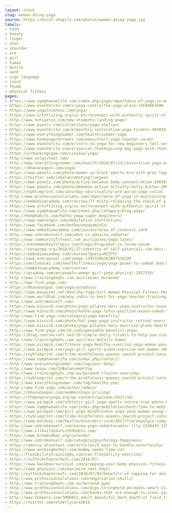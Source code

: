 ```yaml
---
layout: stock
slug: woman-doing-yoga
source: https://burst.shopify.com/photos/woman-doing-yoga.jpg
labels:
- hand
- beauty
- finger
- chin
- shoulder
- arm
- girl
- human
- muscle
- neck
- sign language
- joint
- thumb
- physical fitness
pages:
- https://www.nymphaeumlife.com/index.php/yoga/importance-of-yoga-in-modern-life/
- https://www.eventbrite.com/o/yoga-centralthe-yoga-place-15689863586
- https://www.yogalovehoco.com/yoga/
- https://www.artofliving.org/us-en/reconnect-with-authentic-spirit-of-yoga-and-celebrate-yoga-day
- http://www.hotspotyo.com/new-students-landing-page/
- https://www.pexels.com/collections/yoga-s3afipv/
- https://www.eventbrite.com/e/monthly-restorative-yoga-tickets-49393439106
- https://www.everythingzoomer.com/health/zoomer-yoga
- https://www.bookyogaretreats.com/news/start-yoga-teacher-career
- https://www.eventbrite.com/e/intro-to-yoga-for-new-beginners-fall-session-tickets-49740128062
- https://www.eventbrite.com/e/special-thanksgiving-day-yoga-with-rhonda-kuster-tickets-52353776555
- https://urbankingsgym.com/vinyasa-yoga/
- http://www.solaschool.com/
- http://www.everythingzoomer.com/health/2018/07/13/restorative-yoga-muscle-cramps/
- https://bhavanaspas.com/yoga/
- https://www.pexels.com/photo/woman-in-black-sports-bra-with-grey-leggings-carrying-yoga-mat-834893/
- https://twitter.com/inbalancehotyog?lang=en
- https://www.pexels.com/photo/active-balance-body-concentration-260368/
- https://www.pexels.com/photo/abdomen-active-activity-belly-button-396133/
- https://nyblueprint.com/saturday-spirituality-pre-purim-yoga-social
- http://www.professionsolutions.com/importance-of-yoga-in-maintaining-healthy-life-years/
- https://embodiaacademy.com/courses/77-misty-releasing-the-shock-of-a-cancer-diagnosis-anne-pitman
- https://www.artofliving.org/us-en/reconnect-with-authentic-spirit-of-yoga-and-celebrate-yoga-day?mobile=1
- https://www.nymphaeumlife.com/index.php/category/blog-page/
- http://hemphabits.com/hatha-yoga-super-beginners/
- https://www.openingin.com/meditation-instruction/
- https://www.facebook.com/hothouseyogamidlo/
- https://www.embodiaacademy.com/courses?area_of_interest_id=9
- http://www.unbrokenself.com/what-is-advaita-vedanta/
- http://www.communityfitness.com.au/classes/yoga-lates/
- https://karmamonkeyfitness.com/blogs/blog/what-is-lorem-ipsum
- https://sevayoga.org/2018/01/27/identity-of-self-patanjali-ram-dass-and-tantra/
- https://embodiaacademy.com/courses?query=MISTY+
- https://www.everypixel.com/image-12953286103887516320
- https://wellness42.com/health/fitness/yoga/yoga-poses-to-combat-bad-habits/
- https://embodiaacademy.com/courses
- https://pixabay.com/en/people-woman-girl-yoga-physical-2557535/
- http://www.trainingdayhc.com.au/classes-burwood/
- http://www.find-yoga.com/
- https://bhavanaspas.com/yoga/schedule/
- https://www.maxpixel.net/Healthy-Yoga-Girl-Woman-Physical-Fitness-People-2557535
- https://www.worldhab.com/why-india-is-best-for-yoga-teacher-training/
- http://www.unbrokenself.com/
- https://www.kisscc0.com/photo/yoga-pilates-mats-yoga-instructor-asana-yoga-serie-ceb0wx/
- https://www.kisscc0.com/photo/hatha-yoga-lotus-position-asana-naked-yoga-health-2nxvbd/
- http://www.find-yoga.com/category/yoga-benefits/
- https://www.kisscc0.com/photo/hot-yoga-yoga-instructor-retreat-exercise-health-tjteg6/
- https://www.kisscc0.com/photo/yoga-pilates-mats-exercise-plank-health-t2x2aj/
- http://www.find-yoga.com/10-indispensable-benefits-yoga/
- https://blog.coursecraft.net/10-simple-daily-rituals-to-help-you-stay-centered-and-productive-bbfd34b8e431
- http://www.trainingdayhc.com.au/class-details-home/
- https://www.pickpik.com/fitness-yoga-healthy-exercise-yoga-woman-pose-110862
- https://www.pickpik.com/yoga-girl-sports-asana-exercise-mat-women-108929
- https://nyblueprint.com/tribe-mindfulness-queens-jewish-project-saturday-spirituality-2
- https://www.nymphaeumlife.com/index.php/contact/
- http://www.everythingzoomer.com/tag/your-body/
- http://www.twipu.com/InBalanceHotYog
- http://www.trainingdayhc.com.au/burwood-classes-overview/
- https://nyblueprint.com/tribe-mindfulness-queens-jewish-project-saturday-spirituality-3
- http://www.everythingzoomer.com/tag/healthy-you/
- http://www.find-yoga.com/author/admin/
- https://bhavanaspas.com/memberships-pricing/
- https://thepeoplesyoga.org/wp-content/uploads/2017/10/
- https://www.pickpik.com/athletic-girl-yoga-sports-nature-tree-photo-6898
- https://www.nymphaeumlife.com/index.php/meditation/best-time-to-meditate/
- https://www.pickpik.com/girl-yoga-mindfulness-yoga-pose-woman-young-41961
- https://nyblueprint.com/tribe-mindfulness-queens-jewish-project-saturday-spirituality-1
- https://www.boldsky.com/health/disorders-cure/2017/fibromyalgia-symptoms-treatment-117259.html
- http://www.unbrokenself.com/karma-yoga-vedanta/water-lily-1540434_1280/
- http://www.illbuildyoursitedemo1s.com/
- https://www.broadideas.org/calendar
- http://www.unbrokenself.com/category/psychology-happiness/
- https://advice.shinetext.com/articles/5-ways-to-handle-uncertainty/
- https://www.workingmother.com/mommy-needs-time-out
- http://flexibilitytraininghq.com/can-flexibility-exercise/
- https://suffolkchapterkofc.com/2018/07/
- https://www.backdoorsurvival.com/prepping-your-body-physical-fitness-for-women/
- https://www.physiwiz.com/maximise-rest-days/
- http://suffolkchapterkofc.com/2018/07/05/benefits-of-tapping-for-anxiety/
- http://www.professionsolutions.com/negotiation-skills/
- http://www.trainingdayhc.com.au/burwood-gym/
- http://www.professionsolutions.com/bjps-stronghold-pm-modis-smart-slogans-and-more/
- http://www.professionsolutions.com/books-that-are-enough-to-steal-your-good-nights-sleep/
- http://www.tokkoro.com/3090452-adult_beautiful_dark_depth-of-field_facial-expression_fashion_focus_girl_hand_indoors_model_person_photoshoot_pose_pretty_sexy_side-view_skin_studio_style_woman_yoga.html
- https://twitter.com/elderlycare2019
---
```

